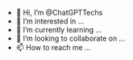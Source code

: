 - 👋 Hi, I’m @ChatGPTTechs
- 👀 I’m interested in ...
- 🌱 I’m currently learning ...
- 💞️ I’m looking to collaborate on ...
- 📫 How to reach me ...

<!---
ChatGPTTechs/ChatGPTTechs is a ✨ special ✨ repository because its `README.md` (this file) appears on your GitHub profile.
You can click the Preview link to take a look at your changes.
--->
